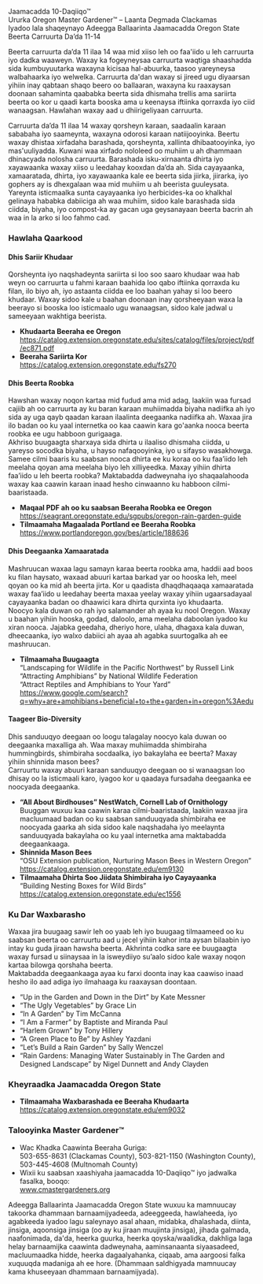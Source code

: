 Jaamacadda 10-Daqiiqo™  
Ururka Oregon Master Gardener™ – Laanta Degmada Clackamas  
Iyadoo lala shaqeynayo Adeegga Ballaarinta Jaamacadda Oregon State  
Beerta Carruurta Da’da 11-14  

Beerta carruurta da’da 11 ilaa 14 waa mid xiiso leh oo faa'iido u leh carruurta iyo dadka waaweyn. Waxay ka fogeyneysaa carruurta waqtiga shaashadda sida kumbuyuutarka waxayna kicisaa hal-abuurka, taasoo yareyneysa walbahaarka iyo welwelka. Carruurta da'dan waxay si jireed ugu diyaarsan yihiin inay qabtaan shaqo beero oo ballaaran, waxayna ku raaxaysan doonaan sahaminta qaababka beerta sida dhismaha trellis ama sariirta beerta oo kor u qaadi karta booska ama u keenaysa iftiinka qorraxda iyo ciid wanaagsan. Hawlahan waxay aad u dhiirigeliyaan carruurta.  

Carruurta da’da 11 ilaa 14 waxay qorsheyn karaan, saadaalin karaan sababaha iyo saameynta, waxayna odorosi karaan natiijooyinka. Beertu waxay dhistaa xirfadaha barashada, qorsheynta, xallinta dhibaatooyinka, iyo mas'uuliyadda. Kuwani waa xirfado nololeed oo muhiim u ah dhammaan dhinacyada nolosha carruurta. Barashada isku-xirnaanta dhirta iyo xayawaanka waxay xiiso u leedahay kooxdan da’da ah. Sida cayayaanka, xamaaratada, dhirta, iyo xayawaanka kale ee beerta sida jiirka, jiirarka, iyo gophers ay is dhexgalaan waa mid muhiim u ah beerista guuleysata. Yareynta isticmaalka sunta cayayaanka iyo herbicides-ka oo khalkhal gelinaya hababka dabiiciga ah waa muhiim, sidoo kale barashada sida ciidda, biyaha, iyo compost-ka ay gacan uga geysanayaan beerta bacrin ah waa in la arko si loo fahmo cad.  

### Hawlaha Qaarkood  

#### Dhis Sariir Khudaar  
Qorsheynta iyo naqshadeynta sariirta si loo soo saaro khudaar waa hab weyn oo carruurta u fahmi karaan baahida loo qabo iftiinka qorraxda ku filan, ilo biyo ah, iyo astaanta ciidda ee loo baahan yahay si loo beero khudaar. Waxay sidoo kale u baahan doonaan inay qorsheeyaan waxa la beerayo si booska loo isticmaalo ugu wanaagsan, sidoo kale jadwal u sameeyaan wakhtiga beerista.  
- **Khudaarta Beeraha ee Oregon**  
https://catalog.extension.oregonstate.edu/sites/catalog/files/project/pdf/ec871.pdf  
- **Beeraha Sariirta Kor**  
https://catalog.extension.oregonstate.edu/fs270  

#### Dhis Beerta Roobka  
Hawshan waxay noqon kartaa mid fudud ama mid adag, laakiin waa fursad cajiib ah oo carruurta ay ku baran karaan muhiimadda biyaha nadiifka ah iyo sida ay uga qayb qaadan karaan ilaalinta deegaanka nadiifka ah. Waxaa jira ilo badan oo ku yaal internetka oo kaa caawin kara go'aanka nooca beerta roobka ee ugu habboon gurigaaga.  
Akhriso buugaagta sharxaya sida dhirta u ilaaliso dhismaha ciidda, u yareyso socodka biyaha, u hayso nafaqooyinka, iyo u sifayso wasakhowga. Samee cilmi baaris ku saabsan nooca dhirta ee ku koraa oo ku faa’iido leh meelaha qoyan ama meelaha biyo leh xilliyeedka. Maxay yihiin dhirta faa’iido u leh beerta roobka? Maktabadda dadweynaha iyo shaqaalahooda waxay kaa caawin karaan inaad hesho cinwaanno ku habboon cilmi-baaristaada.  
- **Maqaal PDF ah oo ku saabsan Beeraha Roobka ee Oregon**  
https://seagrant.oregonstate.edu/sgpubs/oregon-rain-garden-guide  
- **Tilmaamaha Magaalada Portland ee Beeraha Roobka**  
https://www.portlandoregon.gov/bes/article/188636  

#### Dhis Deegaanka Xamaaratada  
Mashruucan waxaa lagu samayn karaa beerta roobka ama, haddii aad boos ku filan haysato, waxaad abuuri kartaa barkad yar oo hooska leh, meel qoyan oo ka mid ah beerta jirta. Kor u qaadista dhaqdhaqaaqa xamaaratada waxay faa’iido u leedahay beerta maxaa yeelay waxay yihiin ugaarsadayaal cayayaanka badan oo dhaawici kara dhirta qurxinta iyo khudaarta.  
Noocyo kala duwan oo rah iyo salamander ah ayaa ku nool Oregon. Waxay u baahan yihiin hooska, godad, daloolo, ama meelaha daboolan iyadoo ku xiran nooca. Jajabka geedaha, dheriyo hore, ulaha, dhagaxa kala duwan, dheecaanka, iyo walxo dabiici ah ayaa ah agabka suurtogalka ah ee mashruucan.  
- **Tilmaamaha Buugaagta**  
“Landscaping for Wildlife in the Pacific Northwest” by Russell Link  
“Attracting Amphibians” by National Wildlife Federation  
“Attract Reptiles and Amphibians to Your Yard”  
https://www.google.com/search?q=why+are+amphibians+beneficial+to+the+garden+in+oregon%3Aedu  

#### Taageer Bio-Diversity  
Dhis sanduuqyo deegaan oo loogu talagalay noocyo kala duwan oo deegaanka maxalliga ah. Waa maxay muhiimadda shimbiraha hummingbirds, shimbiraha socdaalka, iyo bakaylaha ee beerta? Maxay yihiin shinnida mason bees?  
Carruurtu waxay abuuri karaan sanduuqyo deegaan oo si wanaagsan loo dhisay oo la isticmaali karo, iyagoo kor u qaadaya fursadaha deegaanka ee noocyada deegaanka.  
- **“All About Birdhouses” NestWatch, Cornell Lab of Ornithology**  
Buuggan wuxuu kaa caawin karaa cilmi-baaristaada, laakiin waxaa jira macluumaad badan oo ku saabsan sanduuqyada shimbiraha ee noocyada gaarka ah sida sidoo kale naqshadaha iyo meelaynta sanduuqyada bakaylaha oo ku yaal internetka ama maktabadda deegaankaaga.  
- **Shinnida Mason Bees**  
“OSU Extension publication, Nurturing Mason Bees in Western Oregon”  
https://catalog.extension.oregonstate.edu/em9130  
- **Tilmaamaha Dhirta Soo Jiidata Shimbiraha iyo Cayayaanka**  
“Building Nesting Boxes for Wild Birds”  
https://catalog.extension.oregonstate.edu/ec1556  

### Ku Dar Waxbarasho  
Waxaa jira buugaag sawir leh oo yaab leh iyo buugaag tilmaameed oo ku saabsan beerta oo carruurtu aad u jecel yihiin kahor inta aysan bilaabin iyo intay ku guda jiraan hawsha beerta. Akhrinta codka sare ee buugaagta waxay fursad u siinaysaa in la isweydiiyo su’aalo sidoo kale waxay noqon kartaa bilowga qorshaha beerta.  
Maktabadda deegaankaaga ayaa ku farxi doonta inay kaa caawiso inaad hesho ilo aad adiga iyo ilmahaaga ku raaxaysan doontaan.  
- “Up in the Garden and Down in the Dirt” by Kate Messner  
- “The Ugly Vegetables” by Grace Lin  
- “In A Garden” by Tim McCanna  
- “I Am a Farmer” by Baptiste and Miranda Paul  
- “Harlem Grown” by Tony Hillery  
- “A Green Place to Be” by Ashley Yazdani  
- “Let’s Build a Rain Garden” by Sally Wenczel  
- “Rain Gardens: Managing Water Sustainably in The Garden and Designed Landscape” by Nigel Dunnett and Andy Clayden  

### Kheyraadka Jaamacadda Oregon State  
- **Tilmaamaha Waxbarashada ee Beeraha Khudaarta**  
https://catalog.extension.oregonstate.edu/em9032  

### Talooyinka Master Gardener™  
- Wac Khadka Caawinta Beeraha Guriga:  
503-655-8631 (Clackamas County), 503-821-1150 (Washington County), 503-445-4608 (Multnomah County)  
- Wixii ku saabsan xaashiyaha jaamacadda 10-Daqiiqo™ iyo jadwalka fasalka, booqo:  
www.cmastergardeners.org  

Adeegga Ballaarinta Jaamacadda Oregon State wuxuu ka mamnuucay takoorka dhammaan barnaamijyadeeda, adeeggeeda, hawlaheeda, iyo agabkeeda iyadoo lagu saleynayo asal ahaan, midabka, dhalashada, diinta, jinsiga, aqoonsiga jinsiga (oo ay ku jiraan muujinta jinsiga), jihada galmada, naafonimada, da'da, heerka guurka, heerka qoyska/waalidka, dakhliga laga helay barnaamijka caawinta dadweynaha, aaminsanaanta siyaasadeed, macluumaadka hidde, heerka dagaalyahanka, ciqaab, ama aargoosi falka xuquuqda madaniga ah ee hore. (Dhammaan saldhigyada mamnuucay kama khuseeyaan dhammaan barnaamijyada).  